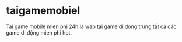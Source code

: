 taigamemobiel
=============

Tai game mobile mien phi 24h là wap tai game di dong trung tất cả các game di động mien phi hot.
